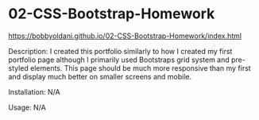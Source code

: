 # 02-CSS-Bootstrap-Homework

https://bobbyoldani.github.io/02-CSS-Bootstrap-Homework/index.html

Description:
I created this portfolio similarly to how I created my first portfolio page
although I primarily used Bootstraps grid system and pre-styled elements. This
page should be much more responsive than my first and display much better
on smaller screens and mobile.

Installation: N/A

Usage: N/A

